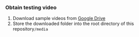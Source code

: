 ### Obtain testing video
1. Download sample videos from [Google Drive](https://drive.google.com/drive/folders/1eLCC4GGu1FeTBsK9urqvV4ujhEOTbXK_?usp=sharing)
2. Store the downloaded folder into the root directory of this repository`/media`